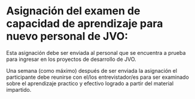 Asignación del examen de capacidad de aprendizaje para nuevo personal de JVO:
========================================================

Esta asignación debe ser enviada al personal que se encuentra a prueba para ingresar en los proyectos de desarrollo de JVO.

Una semana (como máximo) después de ser enviada la asignación el participante debe reunirse con el/los entrevistador/es para ser examinado sobre el aprendizaje practico y efectivo logrado a partir del material impartido.

